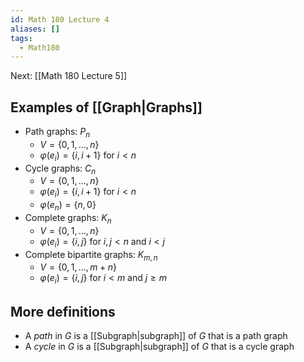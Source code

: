 ```yaml
---
id: Math 180 Lecture 4
aliases: []
tags:
  - Math180
---
```


Next: [[Math 180 Lecture 5]]

## Examples of [[Graph|Graphs]]

- Path graphs: $P_n$
  - $V = \{0, 1, \dotsc, n\}$
  - $\varphi(e_i) = \{i, i + 1\}$ for $i < n$
- Cycle graphs: $C_n$
  - $V = \{0, 1, \dotsc, n\}$
  - $\varphi(e_i) = \{i, i + 1\}$ for $i < n$
  - $\varphi(e_n) = \{n, 0\}$
- Complete graphs: $K_n$
  - $V = \{0, 1, \dotsc, n\}$
  - $\varphi(e_i) = \{i, j\}$ for $i, j < n$ and $i < j$
- Complete bipartite graphs: $K_{m, n}$
  - $V = \{0, 1, \dotsc, m + n\}$
  - $\varphi(e_i) = \{i, j\}$ for $i < m$ and $j \geq m$

## More definitions

- A _path_ in $G$ is a [[Subgraph|subgraph]] of $G$ that is a path graph
- A _cycle_ in $G$ is a [[Subgraph|subgraph]] of $G$ that is a cycle graph
